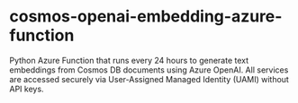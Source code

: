 # cosmos-openai-embedding-azure-function
Python Azure Function that runs every 24 hours to generate text embeddings from Cosmos DB documents using Azure OpenAI. All services are accessed securely via User-Assigned Managed Identity (UAMI) without API keys.
